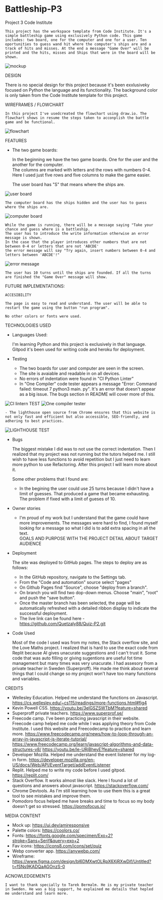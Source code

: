 # Battleship-P3
 
Project 3
Code Institute

    This project has the workspace template from Code Institute. It's a simple battleship game using exclusively Python code. This game includes: two board, one for the computer and one for a user. Ten oportunities to guess wand hit where the computer's ships are and a track of hits and misses. At the end a message "Game Over" will be printed and the hits, misses and Ships that were in the board will be shown. 

![mockup](./assets/images/mockup.webp)


DESIGN

There is no special design for this project because it's been exxlusiveky focused on Python the language and its functionality. The background color is only taken from the Code Institute template for this project. 


WIREFRAMES / FLOWCHART

    In this project I've usedcreated the flowchart using draw.io. The flowchart shows in resume the steps taken to acconplish the battle game and be functional. 

![flowchart](./assets/images/flowchart.webp)



FEATURES

* The two game boards:

    In the beginning we have the two game boards. One for the user and the another for the computer.  
    The columns are marked with letters and the rows with numbers 0-4. Here I used just five rows and five columns to make the game easier. 

    The user board has "S" that means where the ships are. 

![user board](./assets/images/tom_board.webp)

    The computer board has the ships hidden and the user has to guess where the ships are. 

![computer board](./assets/images/computer_board.webp)

    While the game is running, there will be a message saying "Take your chance and guess where is a battleship. 
    The user has to introduce the write information otherwise an error message is shown. 
    In the case that the player introduces other numbers that are not between 0-4 or letters that are not 'ABCDE'
    the error message will say "Try again, insert numbers between 0-4 and letters between 'ABCDE'!"

![error message](./assets/images/error%20message-insert-again.webp)

    The user has 10 turns until the ships are founded. If all the turns are finished the "Game Over" message will show. 


FUTURE IMPLEMENTATIONS: 

    ACCESIBILITY

    The page is easy to read and understand. The user will be able to restart the game using the button "run program".

    No other colors or fonts were used. 



TECHNOLOGIES USED

* Languages Used:

    I'm learning Python and this project is exclusively in that language.
    Gitpod it's been used for writing code and heroku for deployment. 
   
* Testing

    - The two boards for user and computer are seen in the screen.  
    - The site is avaiable and readable in on all devices. 
    - No errors of indentation were found in "CI Python Linter"
    - In "One Compiler" code tester appears a message "Error: Command failed: timeout 7 python3 main. 
      py". It's an error that doesn't appear as a big issue. The bugs section in README will cover more of this. 
    


![CI lintern TEST](./assets/images/CI%20lintern.webp)
![One compiler tester](./assets/images/tester.webp)


    - The lighthouse open source from Chrome ensures that this website is not only fast and efficient but also accessible, SEO-friendly, and adhering to best practices.

![LIGHTHOUSE TEST](./assets/images/lighthouseebattleship.webp)



* Bugs

    The biggest mistake I did was to not use the correct indentation. Then I realized that my project was not running but the tutors helped me. 
    I still wish to have less functions to avoid repetition but I just need to learn more python to use Refactoring. After this project I will learn more about it. 

    Some other problems that I found are:
    - In the begining the user could use 25 turns because I didn't have a limit of guesses. That 
      produced a game that became exhausting. The problem if fixed with a limit of gueses of 10. 

* Owner stories 
    - I'm proud of my work but I understand that the game could have more improvements. The messages  were hard to find, I found myself looking for a message so what I did is to add extra spacing in all the text.  
GOALS AND PURPOSE WITH THE PROJECT
DETAIL ABOUT TARGET AUDIENCE

* Deployment

    The site was deployed to GitHub pages. The steps to deploy are as follows:

    - In the GitHub repository, navigate to the Settings tab.
    - From the "Code and automation" source select "pages"
    - On Github Pages find "Source", choose "deploy from a branch".
    - On branch you will find two dop-down menus. Choose "main", "root" and push the "save button".
    - Once the master branch has been selected, the page will be automatically refreshed with a detailed ribbon display to indicate the successful deployment.
    - The live link can be found here - https://github.com/Quetzaly88/Quiz-P2.git



* Code Used

    Most of the code I used was from my notes, the Stack overflow site, and the Love Maths project. 
    I realized that is hard to use the exact code from Replit because AI gives unacurate suggestions and I can't trust it. 
    Some code that was auto filling or giving sugentions are useful fot time management but many times was very unacurate. 
    I had assesory from a private teacher in Sweden (Superproff).  He made me think about several things that I could change so my project won't have too many functions and variables. 



CREDITS

- Wellesley Education. Helped me understand the functions on Javascript. 
    https://cs.wellesley.edu/~cs115/readings/more-functions.html#fig4
- Kevin Powell CSS. 
    https://youtu.be/3elGSZSWTbM?feature=shared
- Superproff private teachers. 
    https://www.superprof.se/
- Freecode camp. I've been practicing javascript in their website. Freecode camp helped me code while I was applying theory from Code Institute. I used this website and Freecodecamp to practice and learn more.
    https://www.freecodecamp.org/news/how-to-loop-through-an-array-in-javascript-js-iterate-tutorial/
    https://www.freecodecamp.org/learn/javascript-algorithms-and-data-structures-v8/
    https://youtu.be/le-URjBhevE?feature=shared
- Developer Mozilla. Helped me understand the event listener for my log-in form. 
    https://developer.mozilla.org/en-US/docs/Web/API/EventTarget/addEventListener
- Replit. Helped me to write my code before I used gitpod. 
    https://replit.com/
- Stack Overflow. It works almost like slack. Here I found a lot of questions and answers about javascript. 
    https://stackoverflow.com/
- Chrome Devtools. As I'm still learning how to use them this is a great tool to see mistakes and improve them. 
- Pomodoro focus helped me have breaks and time to focus so my body doesn't get so stressed. 
    https://pomofocus.io/



MEDIA CONTENT

- Mock up: https://ui.dev/amiresponsive
- Palette colors: https://coolors.co/
- Fonts: https://fonts.google.com/specimen/Exo+2?stroke=Sans+Serif&query=exo+2
- Fav icons: https://icons8.com/icons/set/quiz
- Webp converter app. https://anywebp.com/
- Wireframe: https://www.figma.com/design/bl6DMXwtOLRpX6XjRXwDif/Untitled?t=fSNs9KADQaAGOnzS-0



ACNOWLEDGEMENTS

    I want to thank specially to Tarek Bermalm. He is my private teacher in Sweden. He was a big support, he explained me details that hepled me understand and learn more. 


   